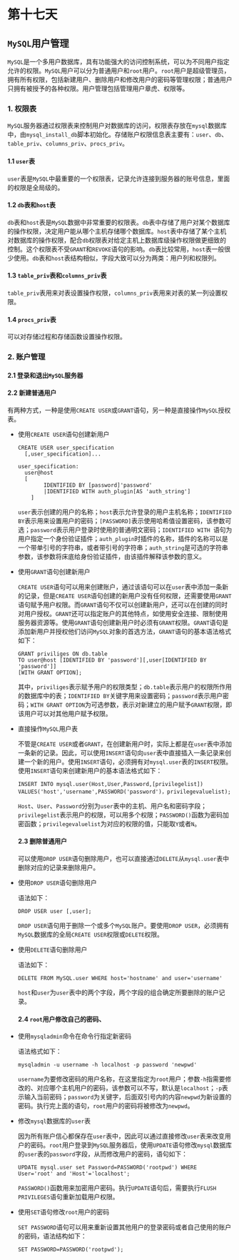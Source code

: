 # 第十七天

## `MySQL`用户管理

`MySQL`是一个多用户数据库，具有功能强大的访问控制系统，可以为不同用户指定允许的权限。`MySQL`用户可以分为普通用户和`root`用户。`root`用户是超级管理员，拥有所有权限，包括新建用户、删除用户和修改用户的密码等管理权限；普通用户只拥有被授予的各种权限。用户管理包括管理用户章虎、权限等。

### 1. 权限表

`MySQL`服务器通过权限表来控制用户对数据库的访问，权限表存放在`mysql`数据库中，由`mysql_install_db`脚本初始化。存储账户权限信息表主要有：`user`、`db`、`table_priv`、`columns_priv`、`procs_priv`。

#### 1.1 `user`表

`user`表是`MySQL`中最重要的一个权限表，记录允许连接到服务器的账号信息，里面的权限是全局级的。

#### 1.2 `db`表和`host`表

`db`表和`host`表是`MySQL`数据中非常重要的权限表。`db`表中存储了用户对某个数据库的操作权限，决定用户能从哪个主机存储哪个数据库。`host`表中存储了某个主机对数据库的操作权限，配合`db`权限表对给定主机上数据库级操作权限做更细致的控制。这个权限表不受`GRANT`和`REVOKE`语句的影响。`db`表比较常用，`host`表一般很少使用。`db`表和`host`表结构相似，字段大致可以分为两类：用户列和权限列。

#### 1.3 `table_priv`表和`columns_priv`表

`table_priv`表用来对表设置操作权限，`columns_priv`表用来对表的某一列设置权限。

#### 1.4 `procs_priv`表

可以对存储过程和存储函数设置操作权限。

### 2. 账户管理

#### 2.1 登录和退出`MySQL`服务器

#### 2.2 新建普通用户

有两种方式，一种是使用`CREATE USER`或`GRANT`语句，另一种是直接操作`MySQL`授权表。

* 使用`CREATE USER`语句创建新用户

  ~~~mysql
  CREATE USER user_specification
  	[,user_specification]...
  
  user_specification:
  	user@host
  	[
          IDENTIFIED BY [password]'password'
          |IDENTIFIED WITH auth_plugin[AS 'auth_string']
      ]
  ~~~

  `user`表示创建的用户的名称；`host`表示允许登录的用户主机名称；`IDENTIFIED BY`表示用来设置用户的密码；`[PASSWORD]`表示使用哈希值设置密码，该参数可选；`password`表示用户登录时使用的普通明文密码；`IDENTIFIED WITH `语句为用户指定一个身份验证插件；`auth_plugin`时插件的名称，插件的名称可以是一个带单引号的字符串，或者带引号的字符串；`auth_string`是可选的字符串参数，该参数将床底给身份验证插件，由该插件解释该参数的意义。

* 使用`GRANT`语句创建新用户

  `CREATE USER`语句可以用来创建账户，通过该语句可以在`user`表中添加一条新的记录，但是`CREATE USER`语句创建的新用户没有任何权限，还需要使用`GRANT`语句赋予用户权限。而`GRANT`语句不仅可以创建新用户，还可以在创建的同时对用户授权。`GRANT`还可以指定账户的其他特点，如使用安全连接、限制使用服务器资源等。使用`GRANT`语句创建新用户时必须有`GRANT`权限。`GRANT`语句是添加新用户并授权他们访问`MySQL`对象的首选方法，`GRANT`语句的基本语法格式如下：

  ~~~mysql
  GRANT priviliges ON db.table
  TO user@host [IDENTIFIED BY 'password'][,user[IDENTIFIED BY 'password']]
  [WITH GRANT OPTION];
  ~~~

  其中，`priviliges`表示赋予用户的权限类型；`db.table`表示用户的权限所作用的数据库中的表；`IDENTIFIED BY`关键字用来设置密码；`password`表示用户密码；`WITH GRANT OPTION`为可选参数，表示对新建立的用户赋予`GRANT`权限，即该用户可以对其他用户赋予权限。

* 直接操作`MySQL`用户表

  不管是`CREATE USER`或者`GRANT`，在创建新用户时，实际上都是在`user`表中添加一条新的记录。因此，可以使用`INSERT`语句向`user`表中直接插入一条记录来创建一个新的用户。使用`INSERT`语句，必须拥有对`mysql.user`表的`INSERT`权限。使用`INSERT`语句来创建新用户的基本语法格式如下：

  ~~~mysql
  INSERT INTO mysql.user(Host,User,Password,[privilegelist])
  VALUES('host','username',PASSWORD('password')，privilegevaluelist);
  ~~~

  `Host`、`User`、`Password`分别为`user`表中的主机、用户名和密码字段；`privilegelist`表示用户的权限，可以用多个权限；`PASSWORD()`函数为密码加密函数；`privilegevaluelist`为对应的权限的值，只能取`Y`或者`N`。

  #### 2.3 删除普通用户

  可以使用`DROP USER`语句删除用户，也可以直接通过`DELETE`从`mysql.user`表中删除对应的记录来删除用户。

* 使用`DROP USER`语句删除用户

  语法如下：

  ~~~mysql
  DROP USER user [,user];
  ~~~

  `DROP USER`语句用于删除一个或多个`MySQL`账户。要使用`DROP USER`，必须拥有`MySQL`数据库的全局`CREATE USER`权限或`DELETE`权限。

* 使用`DELETE`语句删除用户

  语法如下：

  ~~~mysql
  DELETE FROM MySQL.user WHERE host='hostname' and user='username'
  ~~~

  `host`和`user`为`user`表中的两个字段，两个字段的组合确定所要删除的账户记录。

  #### 2.4 `root`用户修改自己的密码、

* 使用`mysqladmin`命令在命令行指定新密码

  语法格式如下：

  ~~~mysql
  mysqladmin -u username -h localhost -p password 'newpwd'
  ~~~

  `username`为要修改密码的用户名称，在这里指定为`root`用户；参数`-h`指需要修改的、对应哪个主机用户的密码，该参数可以不写，默认是`localhost`；`-p`表示输入当前密码；`password`为关键字，后面双引号内的内容`newpwd`为新设置的密码。执行完上面的语句，`root`用户的密码将被修改为`newpwd`。

* 修改`mysql`数据库的`user`表

  因为所有账户信心都保存在`user`表中，因此可以通过直接修改`user`表来改变用户的密码。`root`用户登录到`MySQL`服务器后，使用`UPDATE`语句修改`mysql`数据库的`user`表的`password`字段，从而修改用户的密码，语句如下：

  ~~~mysql
  UPDATE mysql.user set Password=PASSWORD('rootpwd') WHERE User='root' and 'Host'='localhost';
  ~~~

  `PASSWORD()`函数用来加密用户密码。执行`UPDATE`语句后，需要执行`FLUSH PRIVILEGES`语句重新加载用户权限。

* 使用`SET`语句修改`root`用户的密码

  `SET PASSWORD`语句可以用来重新设置其他用户的登录密码或者自己使用的账户的密码，语法结构如下：

  ~~~mysql
  SET PASSWORD=PASSWORD('rootpwd');
  ~~~

  